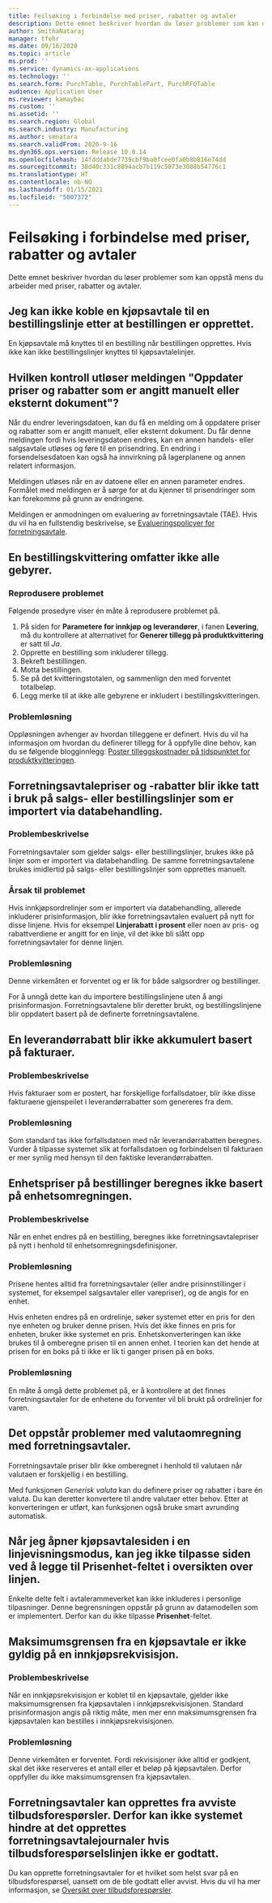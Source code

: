 ```yaml
---
title: Feilsøking i forbindelse med priser, rabatter og avtaler
description: Dette emnet beskriver hvordan du løser problemer som kan oppstå mens du arbeider med priser, rabatter og avtaler.
author: SmithaNataraj
manager: tfehr
ms.date: 09/16/2020
ms.topic: article
ms.prod: ''
ms.service: dynamics-ax-applications
ms.technology: ''
ms.search.form: PurchTable, PurchTablePart, PurchRFQTable
audience: Application User
ms.reviewer: kamaybac
ms.custom: ''
ms.assetid: ''
ms.search.region: Global
ms.search.industry: Manufacturing
ms.author: smnatara
ms.search.validFrom: 2020-9-16
ms.dyn365.ops.version: Release 10.0.14
ms.openlocfilehash: 14fdddabde7739cbf9ba0fcee0fa0b8b816e74dd
ms.sourcegitcommit: 38d40c331c8894acb7b119c5073e3088b54776c1
ms.translationtype: HT
ms.contentlocale: nb-NO
ms.lasthandoff: 01/15/2021
ms.locfileid: "5007372"
---
```

# <a name="troubleshoot-prices-discounts-agreements-and-rebates"></a>Feilsøking i forbindelse med priser, rabatter og avtaler

Dette emnet beskriver hvordan du løser problemer som kan oppstå mens du arbeider med priser, rabatter og avtaler.

## <a name="i-cant-link-a-purchase-agreement-to-a-purchase-order-line-after-the-purchase-order-is-created"></a>Jeg kan ikke koble en kjøpsavtale til en bestillingslinje etter at bestillingen er opprettet.

En kjøpsavtale må knyttes til en bestilling når bestillingen opprettes. Hvis ikke kan ikke bestillingslinjer knyttes til kjøpsavtalelinjer.

## <a name="what-check-triggers-the-update-prices-and-discounts-entered-manually-or-external-document-message"></a>Hvilken kontroll utløser meldingen "Oppdater priser og rabatter som er angitt manuelt eller eksternt dokument"?

Når du endrer leveringsdatoen, kan du få en melding om å oppdatere priser og rabatter som er angitt manuelt, eller eksternt dokument. Du får denne meldingen fordi hvis leveringsdatoen endres, kan en annen handels- eller salgsavtale utløses og føre til en prisendring. En endring i forsendelsesdatoen kan også ha innvirkning på lagerplanene og annen relatert informasjon.

Meldingen utløses når en av datoene eller en annen parameter endres. Formålet med meldingen er å sørge for at du kjenner til prisendringer som kan forekomme på grunn av endringene.

Meldingen er anmodningen om evaluering av forretningsavtale (TAE). Hvis du vil ha en fullstendig beskrivelse, se [Evalueringspolicyer for forretningsavtale](https://docs.microsoft.com/dynamicsax-2012/appuser-itpro/trade-agreement-evaluation-policies-white-paper).

## <a name="a-purchase-order-receipt-doesnt-include-all-charges"></a>En bestillingskvittering omfatter ikke alle gebyrer.

### <a name="reproduce-the-issue"></a>Reprodusere problemet

Følgende prosedyre viser én måte å reprodusere problemet på.

1. På siden for **Parametere for innkjøp og leverandører**, i fanen **Levering**, må du kontrollere at alternativet for **Generer tillegg på produktkvittering** er satt til *Ja*.
1. Opprette en bestilling som inkluderer tillegg.
1. Bekreft bestillingen.
1. Motta bestillingen.
1. Se på det kvitteringstotalen, og sammenlign den med forventet totalbeløp.
1. Legg merke til at ikke alle gebyrene er inkludert i bestillingskvitteringen.

### <a name="issue-resolution"></a>Problemløsning

Oppløsningen avhenger av hvordan tilleggene er definert. Hvis du vil ha informasjon om hvordan du definerer tillegg for å oppfylle dine behov, kan du se følgende blogginnlegg: [Poster tilleggskostnader på tidspunktet for produktkvitteringen](https://cloudblogs.microsoft.com/dynamics365/no-audience/2014/11/11/post-misc-charges-at-time-of-product-receipt/).

## <a name="trade-agreement-prices-and-discounts-arent-applied-on-sales-or-purchase-order-lines-that-are-imported-through-data-management"></a>Forretningsavtalepriser og -rabatter blir ikke tatt i bruk på salgs- eller bestillingslinjer som er importert via databehandling.

### <a name="issue-description"></a>Problembeskrivelse

Forretningsavtaler som gjelder salgs- eller bestillingslinjer, brukes ikke på linjer som er importert via databehandling. De samme forretningsavtalene brukes imidlertid på salgs- eller bestillingslinjer som opprettes manuelt.

### <a name="reason-for-the-issue"></a>Årsak til problemet

Hvis innkjøpsordrelinjer som er importert via databehandling, allerede inkluderer prisinformasjon, blir ikke forretningsavtalen evaluert på nytt for disse linjene. Hvis for eksempel **Linjerabatt i prosent** eller noen av pris- og rabattverdiene er angitt for en linje, vil det ikke bli slått opp forretningsavtaler for denne linjen.

### <a name="issue-workaround"></a>Problemløsning

Denne virkemåten er forventet og er lik for både salgsordrer og bestillinger.

For å unngå dette kan du importere bestillingslinjene uten å angi prisinformasjon. Forretningsavtalene blir deretter brukt, og bestillingslinjene blir oppdatert basert på de definerte forretningsavtalene.

## <a name="a-vendor-rebate-isnt-cumulated-based-on-invoices"></a>En leverandørrabatt blir ikke akkumulert basert på fakturaer.

### <a name="issue-description"></a>Problembeskrivelse

Hvis fakturaer som er postert, har forskjellige forfallsdatoer, blir ikke disse fakturaene gjenspeilet i leverandørrabatter som genereres fra dem.

### <a name="issue-resolution"></a>Problemløsning

Som standard tas ikke forfallsdatoen med når leverandørrabatten beregnes. Vurder å tilpasse systemet slik at forfallsdatoen og forbindelsen til fakturaen er mer synlig med hensyn til den faktiske leverandørrabatten.

## <a name="unit-prices-on-purchase-orders-arent-calculated-based-on-the-unit-conversion"></a>Enhetspriser på bestillinger beregnes ikke basert på enhetsomregningen.

### <a name="issue-description"></a>Problembeskrivelse

Når en enhet endres på en bestilling, beregnes ikke forretningsavtalepriser på nytt i henhold til enhetsomregningsdefinisjoner.

### <a name="issue-resolution"></a>Problemløsning

Prisene hentes alltid fra forretningsavtaler (eller andre prisinnstillinger i systemet, for eksempel salgsavtaler eller varepriser), og de angis for en enhet.

Hvis enheten endres på en ordrelinje, søker systemet etter en pris for den nye enheten og bruker denne prisen. Hvis det ikke finnes en pris for enheten, bruker ikke systemet en pris. Enhetskonverteringen kan ikke brukes til å omberegne prisen til en annen enhet. I teorien kan det hende at prisen for en boks på ti ikke er lik ti ganger prisen på en boks.

### <a name="issue-workaround"></a>Problemløsning

En måte å omgå dette problemet på, er å kontrollere at det finnes forretningsavtaler for de enhetene du forventer vil bli brukt på ordrelinjer for varen.

## <a name="currency-conversion-issues-occur-with-trade-agreements"></a>Det oppstår problemer med valutaomregning med forretningsavtaler.

Forretningsavtale priser blir ikke omberegnet i henhold til valutaen når valutaen er forskjellig i en bestilling.

Med funksjonen *Generisk valuta* kan du definere priser og rabatter i bare én valuta. Du kan deretter konvertere til andre valutaer etter behov. Etter at konverteringen er utført, kan funksjonen også bruke smart avrunding automatisk.

## <a name="when-i-open-the-purchase-agreement-page-in-a-line-view-mode-i-cant-personalize-the-page-by-adding-the-price-unit-field-in-the-overview-of-the-line"></a>Når jeg åpner kjøpsavtalesiden i en linjevisningsmodus, kan jeg ikke tilpasse siden ved å legge til Prisenhet-feltet i oversikten over linjen.

Enkelte delte felt i avtalerammeverket kan ikke inkluderes i personlige tilpasninger. Denne begrensningen oppstår på grunn av datamodellen som er implementert. Derfor kan du ikke tilpasse **Prisenhet**-feltet.

## <a name="the-maximum-limit-from-a-purchase-agreement-isnt-effective-on-a-purchase-requisition"></a>Maksimumsgrensen fra en kjøpsavtale er ikke gyldig på en innkjøpsrekvisisjon.

### <a name="issue-description"></a>Problembeskrivelse

Når en innkjøpsrekvisisjon er koblet til en kjøpsavtale, gjelder ikke maksimumsgrensen fra kjøpsavtalen i innkjøpsrekvisisjonen. Standard prisinformasjon angis på riktig måte, men mer enn maksimumsgrensen fra kjøpsavtalen kan bestilles i innkjøpsrekvisisjonen.

### <a name="issue-resolution"></a>Problemløsning

Denne virkemåten er forventet. Fordi rekvisisjoner ikke alltid er godkjent, skal det ikke reserveres et antall eller et beløp på kjøpsavtalen. Derfor oppfyller du ikke maksimumsgrensen fra kjøpsavtalen.

## <a name="trade-agreements-can-be-created-from-rejected-rfqs-therefore-the-system-doesnt-prevent-trade-agreement-journals-from-being-created-if-the-rfq-line-hasnt-been-accepted"></a>Forretningsavtaler kan opprettes fra avviste tilbudsforespørsler. Derfor kan ikke systemet hindre at det opprettes forretningsavtalejournaler hvis tilbudsforespørselslinjen ikke er godtatt.

Du kan opprette forretningsavtaler for et hvilket som helst svar på en tilbudsforespørsel, uansett om de ble godtatt eller avvist. Hvis du vil ha mer informasjon, se [Oversikt over tilbudsforespørsler](request-quotations.md).

